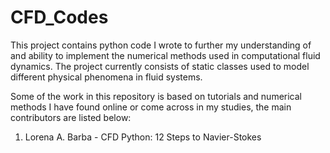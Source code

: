 # CFD_Codes
This project contains python code I wrote to further my understanding of and ability to implement the numerical methods used in
computational fluid dynamics. The project currently consists of static classes used to model different physical phenomena in fluid
systems. 

Some of the work in this repository is based on tutorials and numerical methods I have found online or come across in my studies,
the main contributors are listed below:

1. Lorena A. Barba - CFD Python: 12 Steps to Navier-Stokes
